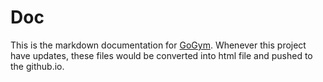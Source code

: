 # Doc

This is the markdown documentation for [GoGym](https://github.com/ZhenhangTung/GoGym). Whenever this project have updates, these files would be converted into html file and pushed to the github.io.
